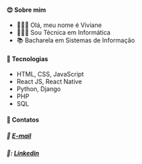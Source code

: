 #### :blush: Sobre mim
- 🦹🏻‍♀️ Olá, meu nome é Viviane
- 👩🏻‍🎓 Sou Técnica em Informática
- 📚 Bacharela em Sistemas de Informação
#### :rocket: Tecnologias
- HTML, CSS, JavaScript
- React JS, React Native
- Python, Django
- PHP
- SQL
#### 💬 Contatos
##### :email: [E-mail](vivianeferreiraoliveira18@gmail.com)
##### 🔗: [Linkedin]([https://www.facebook.com/profile.php?id=100007557184211](https://www.linkedin.com/in/viviane-ferreira-de-oliveira/))
